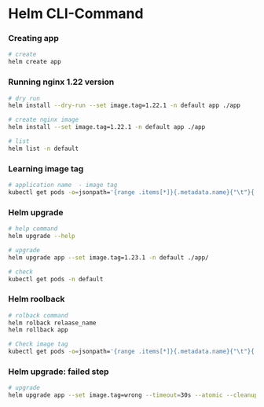 # Helm CLI-Command

### Creating app
``` bash
# create
helm create app

```

### Running nginx 1.22 version
``` bash
# dry run
helm install --dry-run --set image.tag=1.22.1 -n default app ./app

# create nginx image
helm install --set image.tag=1.22.1 -n default app ./app

# list
helm list -n default

```

### Learning image tag
``` bash
# application name  - image tag
kubectl get pods -o=jsonpath='{range .items[*]}{.metadata.name}{"\t"}{.spec.containers[*].image}{"\n"}{end}'

```


### Helm upgrade
``` bash
# help command
helm upgrade --help

# upgrade
helm upgrade app --set image.tag=1.23.1 -n default ./app/

# check
kubectl get pods -n default

```


### Helm roolback
``` bash
# rolback command
helm rolback relaase_name
helm rollback app

# Check image tag
kubectl get pods -o=jsonpath='{range .items[*]}{.metadata.name}{"\t"}{.spec.containers[*].image}{"\n"}{end}'

```


### Helm upgrade: failed step
``` bash
# upgrade
helm upgrade app --set image.tag=wrong --timeout=30s --atomic --cleanup-on-fail -n default ./app/


```



